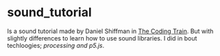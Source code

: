 # sound_tutorial
Is a sound tutorial made by Daniel Shiffman in [The Coding Train](https://www.youtube.com/watch?v=Pn1g1wjxl_0&list=PLRqwX-V7Uu6aFcVjlDAkkGIixw70s7jpW). But with slightly differences to learn how to use sound libraries. I did in bout techloogies; _processing and p5.js_.
